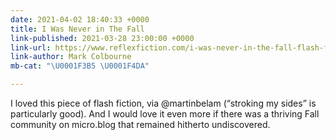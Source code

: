 ```yaml
---
date: 2021-04-02 18:40:33 +0000
title: I Was Never in The Fall
link-published: 2021-03-28 23:00:00 +0000
link-url: https://www.reflexfiction.com/i-was-never-in-the-fall-flash-fiction-by-mark-colbourne/
link-author: Mark Colbourne
mb-cat: "\U0001F3B5 \U0001F4DA"

---
```

I loved this piece of flash fiction, via @martinbelam (“stroking my sides” is particularly good). And I would love it even more if there was a thriving Fall community on micro.blog that remained hitherto undiscovered.